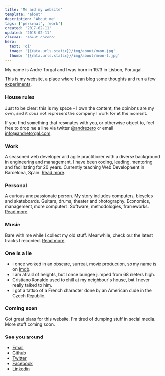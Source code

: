 ```yaml
---
title: 'Me and my website'
template: 'about'
description: 'About me'
tags: ['personal', 'work']
created: '2017-02-11'
updated: '2018-02-11'
classes: 'about chrono'
hero:
  text: 'oi'
  image: '{{data.urls.static}}/img/about/moon.jpg'
  thumb: '{{data.urls.static}}/img/about/moon-t.jpg'
---
```


My name is Andre Torgal and I was born in 1973 in Lisbon, Portugal.

This is my website, a place where I can [blog](/posts) some thoughts and run a few [experiments](/experiments).

### House rules

Just to be clear: this is my space - I own the content, the opinions are my own, and it does not represent the company I work for at the moment.

If you find something that resonates with you, or otherwise object to, feel free to drop me a line via twitter [@andrezero](https://twitter.com/andrezero) or email [info@andretorgal.com](mailto:info@andretorgal.com).

### Work

A seasoned web developer and agile practitioner with a diverse background in engineering and management. I have been coding, leading, mentoring and facilitating for 20 years. Currently teaching Web Development in Barcelona, Spain. [Read more](/about/work).

### Personal

A curious and passionate person. My story includes computers, bicycles and skateboards. Guitars, drums, theater and photography. Economics, management, more computers. Software, methodologies, frameworks. [Read more](/about/story).

### Music

Bare with me while I collect my old stuff. Meanwhile, check out the latest tracks I recorded. [Read more](/about/music).

### One is a lie

- I once worked in an obscure, surreal, movie production, so my name is on [Imdb](https://imdb.com).
- I am afraid of heights, but I once bungee jumped from 68 meters high.
- Cristiano Ronaldo used to chill at my neighbour's house, but I never really talked to him.
- I got a tattoo of a French character done by an American dude in the Czech Republic.

### Coming soon

Got great plans for this website. I'm tired of dumping stuff in social media. More stuff coming soon.

### See you around

<div class="banner banner-contact" aria-label="you can find me elsewhere at">
  <ul class="nav-extenral">
    <li><a class="email" href="mailto:info@andretorgal.com">Email</a></li>
    <li><a class="github" href="https://github.com/andrezero">Github</a></li>
    <li><a class="twitter" href="https://twitter.com/andrezero">Twitter</a></li>
    <li><a class="facebook" href="https://facebook.com/andrezero">Facebook</a></li>
    <li><a class="linkedin" href="https://linkedin.com/in/andretorgal">Linkedin</a></li>
  </ul>
</div>
